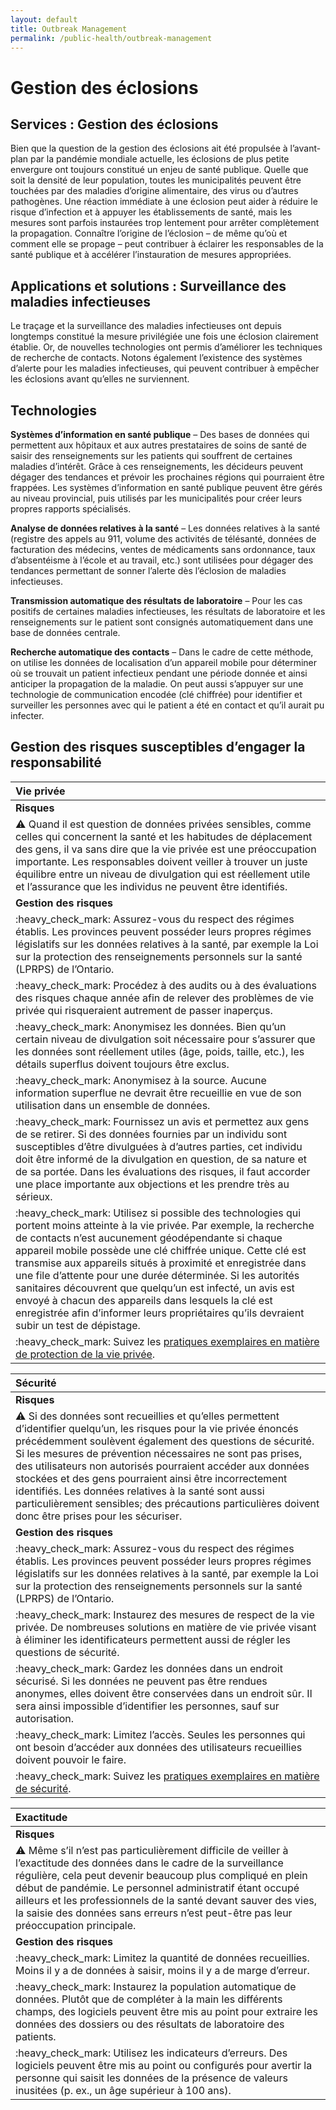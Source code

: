 ```yaml
---
layout: default
title: Outbreak Management
permalink: /public-health/outbreak-management
---
```


# Gestion des éclosions

## Services : Gestion des éclosions

Bien que la question de la gestion des éclosions ait été propulsée à l’avant-plan par la pandémie mondiale actuelle, les éclosions de plus petite envergure ont toujours constitué un enjeu de santé publique. Quelle que soit la densité de leur population, toutes les municipalités peuvent être touchées par des maladies d’origine alimentaire, des virus ou d’autres pathogènes. Une réaction immédiate à une éclosion peut aider à réduire le risque d’infection et à appuyer les établissements de santé, mais les mesures sont parfois instaurées trop lentement pour arrêter complètement la propagation. Connaître l’origine de l’éclosion – de même qu’où et comment elle se propage – peut contribuer à éclairer les responsables de la santé publique et à accélérer l’instauration de mesures appropriées.

## Applications et solutions : Surveillance des maladies infectieuses

Le traçage et la surveillance des maladies infectieuses ont depuis longtemps constitué la mesure privilégiée une fois une éclosion clairement établie. Or, de nouvelles technologies ont permis d’améliorer les techniques de recherche de contacts. Notons également l’existence des systèmes d’alerte pour les maladies infectieuses, qui peuvent contribuer à empêcher les éclosions avant qu’elles ne surviennent.

## Technologies

**Systèmes d’information en santé publique** – Des bases de données qui permettent aux hôpitaux et aux autres prestataires de soins de santé de saisir des renseignements sur les patients qui souffrent de certaines maladies d’intérêt. Grâce à ces renseignements, les décideurs peuvent dégager des tendances et prévoir les prochaines régions qui pourraient être frappées. Les systèmes d’information en santé publique peuvent être gérés au niveau provincial, puis utilisés par les municipalités pour créer leurs propres rapports spécialisés.

**Analyse de données relatives à la santé** – Les données relatives à la santé \(registre des appels au 911, volume des activités de télésanté, données de facturation des médecins, ventes de médicaments sans ordonnance, taux d’absentéisme à l’école et au travail, etc.\) sont utilisées pour dégager des tendances permettant de sonner l’alerte dès l’éclosion de maladies infectieuses.

**Transmission automatique des résultats de laboratoire** – Pour les cas positifs de certaines maladies infectieuses, les résultats de laboratoire et les renseignements sur le patient sont consignés automatiquement dans une base de données centrale.

**Recherche automatique des contacts** – Dans le cadre de cette méthode, on utilise les données de localisation d’un appareil mobile pour déterminer où se trouvait un patient infectieux pendant une période donnée et ainsi anticiper la propagation de la maladie. On peut aussi s’appuyer sur une technologie de communication encodée \(clé chiffrée\) pour identifier et surveiller les personnes avec qui le patient a été en contact et qu’il aurait pu infecter.

## Gestion des risques susceptibles d’engager la responsabilité

| Vie privée |
| :--- |
| **Risques** |
| :warning: Quand il est question de données privées sensibles, comme celles qui concernent la santé et les habitudes de déplacement des gens, il va sans dire que la vie privée est une préoccupation importante. Les responsables doivent veiller à trouver un juste équilibre entre un niveau de divulgation qui est réellement utile et l’assurance que les individus ne peuvent être identifiés. |
| **Gestion des risques** |
| :heavy\_check\_mark: Assurez-vous du respect des régimes établis. Les provinces peuvent posséder leurs propres régimes législatifs sur les données relatives à la santé, par exemple la Loi sur la protection des renseignements personnels sur la santé \(LPRPS\) de l’Ontario. |
| :heavy\_check\_mark: Procédez à des audits ou à des évaluations des risques chaque année afin de relever des problèmes de vie privée qui risqueraient autrement de passer inaperçus. |
| :heavy\_check\_mark: Anonymisez les données. Bien qu’un certain niveau de divulgation soit nécessaire pour s’assurer que les données sont réellement utiles \(âge, poids, taille, etc.\), les détails superflus doivent toujours être exclus. |
| :heavy\_check\_mark: Anonymisez à la source. Aucune information superflue ne devrait être recueillie en vue de son utilisation dans un ensemble de données. |
| :heavy\_check\_mark: Fournissez un avis et permettez aux gens de se retirer. Si des données fournies par un individu sont susceptibles d’être divulguées à d’autres parties, cet individu doit être informé de la divulgation en question, de sa nature et de sa portée. Dans les évaluations des risques, il faut accorder une place importante aux objections et les prendre très au sérieux. |
| :heavy\_check\_mark: Utilisez si possible des technologies qui portent moins atteinte à la vie privée. Par exemple, la recherche de contacts n’est aucunement géodépendante si chaque appareil mobile possède une clé chiffrée unique. Cette clé est transmise aux appareils situés à proximité et enregistrée dans une file d’attente pour une durée déterminée. Si les autorités sanitaires découvrent que quelqu’un est infecté, un avis est envoyé à chacun des appareils dans lesquels la clé est enregistrée afin d’informer leurs propriétaires qu’ils devraient subir un test de dépistage. |
| :heavy\_check\_mark: Suivez les [pratiques exemplaires en matière de protection de la vie privée](https://cippic-ca.github.io/SmartCityToolkit/privacy.html). |

| Sécurité |
| :--- |
| **Risques** |
| :warning: Si des données sont recueillies et qu’elles permettent d’identifier quelqu’un, les risques pour la vie privée énoncés précédemment soulèvent également des questions de sécurité. Si les mesures de prévention nécessaires ne sont pas prises, des utilisateurs non autorisés pourraient accéder aux données stockées et des gens pourraient ainsi être incorrectement identifiés. Les données relatives à la santé sont aussi particulièrement sensibles; des précautions particulières doivent donc être prises pour les sécuriser. |
| **Gestion des risques** |
| :heavy\_check\_mark: Assurez-vous du respect des régimes établis. Les provinces peuvent posséder leurs propres régimes législatifs sur les données relatives à la santé, par exemple la Loi sur la protection des renseignements personnels sur la santé \(LPRPS\) de l’Ontario. |
| :heavy\_check\_mark: Instaurez des mesures de respect de la vie privée. De nombreuses solutions en matière de vie privée visant à éliminer les identificateurs permettent aussi de régler les questions de sécurité. |
| :heavy\_check\_mark: Gardez les données dans un endroit sécurisé. Si les données ne peuvent pas être rendues anonymes, elles doivent être conservées dans un endroit sûr. Il sera ainsi impossible d’identifier les personnes, sauf sur autorisation. |
| :heavy\_check\_mark: Limitez l’accès. Seules les personnes qui ont besoin d’accéder aux données des utilisateurs recueillies doivent pouvoir le faire. |
| :heavy\_check\_mark: Suivez les [pratiques exemplaires en matière de sécurité](https://cippic-ca.github.io/SmartCityToolkit/security.html). |

| Exactitude |
| :--- |
| **Risques** |
| :warning: Même s’il n’est pas particulièrement difficile de veiller à l’exactitude des données dans le cadre de la surveillance régulière, cela peut devenir beaucoup plus compliqué en plein début de pandémie. Le personnel administratif étant occupé ailleurs et les professionnels de la santé devant sauver des vies, la saisie des données sans erreurs n’est peut-être pas leur préoccupation principale. |
| **Gestion des risques** |
| :heavy\_check\_mark: Limitez la quantité de données recueillies. Moins il y a de données à saisir, moins il y a de marge d’erreur. |
| :heavy\_check\_mark: Instaurez la population automatique de données. Plutôt que de compléter à la main les différents champs, des logiciels peuvent être mis au point pour extraire les données des dossiers ou des résultats de laboratoire des patients. |
| :heavy\_check\_mark: Utilisez les indicateurs d’erreurs. Des logiciels peuvent être mis au point ou configurés pour avertir la personne qui saisit les données de la présence de valeurs inusitées \(p. ex., un âge supérieur à 100 ans\). |

